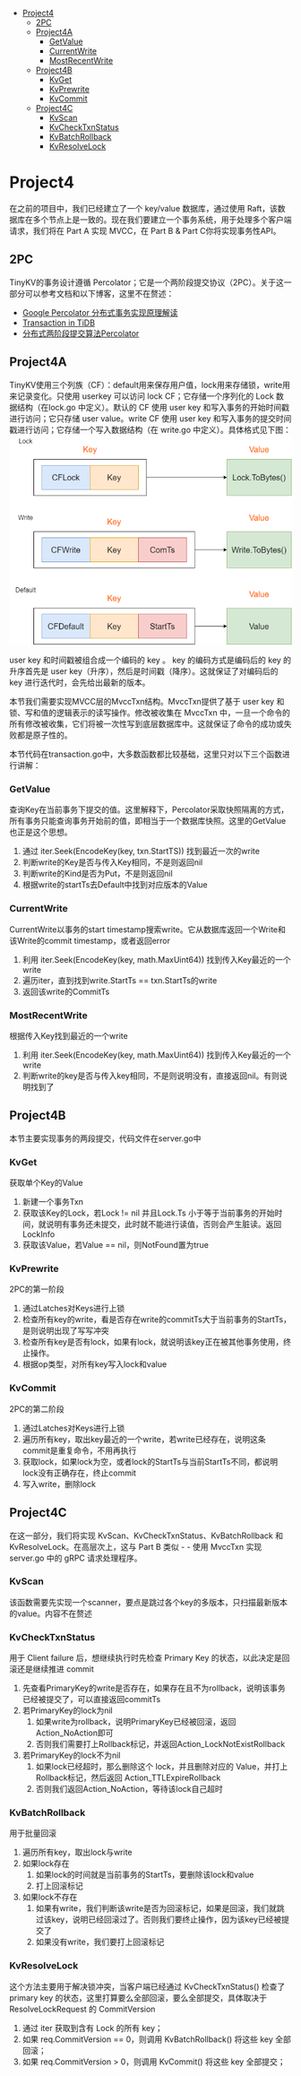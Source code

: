 - [Project4](#project4)
  - [2PC](#2pc)
  - [Project4A](#project4a)
    - [GetValue](#getvalue)
    - [CurrentWrite](#currentwrite)
    - [MostRecentWrite](#mostrecentwrite)
  - [Project4B](#project4b)
    - [KvGet](#kvget)
    - [KvPrewrite](#kvprewrite)
    - [KvCommit](#kvcommit)
  - [Project4C](#project4c)
    - [KvScan](#kvscan)
    - [KvCheckTxnStatus](#kvchecktxnstatus)
    - [KvBatchRollback](#kvbatchrollback)
    - [KvResolveLock](#kvresolvelock)

# Project4
在之前的项目中，我们已经建立了一个 key/value 数据库，通过使用 Raft，该数据库在多个节点上是一致的。现在我们要建立一个事务系统，用于处理多个客户端请求，我们将在 Part A 实现 MVCC，在 Part B & Part C你将实现事务性API。

## 2PC
TinyKV的事务设计遵循 Percolator；它是一个两阶段提交协议（2PC）。关于这一部分可以参考文档和以下博客，这里不在赘述：
* [Google Percolator 分布式事务实现原理解读](http://mysql.taobao.org/monthly/2018/11/02/)
* [Transaction in TiDB](http://andremouche.github.io/tidb/transaction_in_tidb.html)
* [分布式两阶段提交算法Percolator](https://marsishandsome.github.io/2019/05/%E5%88%86%E5%B8%83%E5%BC%8F%E4%B8%A4%E9%98%B6%E6%AE%B5%E6%8F%90%E4%BA%A4%E7%AE%97%E6%B3%95Percolator)

## Project4A
TinyKV使用三个列族（CF）：default用来保存用户值，lock用来存储锁，write用来记录变化。只使用 userkey 可以访问 lock CF；它存储一个序列化的 Lock 数据结构（在lock.go 中定义）。默认的 CF 使用 user key 和写入事务的开始时间戳进行访问；它只存储 user value。write CF 使用 user key 和写入事务的提交时间戳进行访问；它存储一个写入数据结构（在 write.go 中定义）。具体格式见下图：
![](project4/key.drawio.png)

user key 和时间戳被组合成一个编码的 key 。 key 的编码方式是编码后的 key 的升序首先是 user key（升序），然后是时间戳（降序）。这就保证了对编码后的 key 进行迭代时，会先给出最新的版本。

本节我们需要实现MVCC层的MvccTxn结构。MvccTxn提供了基于 user key 和锁、写和值的逻辑表示的读写操作。修改被收集在 MvccTxn 中，一旦一个命令的所有修改被收集，它们将被一次性写到底层数据库中。这就保证了命令的成功或失败都是原子性的。

本节代码在transaction.go中，大多数函数都比较基础，这里只对以下三个函数进行讲解：

### GetValue
查询Key在当前事务下提交的值。这里解释下，Percolator采取快照隔离的方式，所有事务只能查询事务开始前的值，即相当于一个数据库快照。这里的GetValue也正是这个思想。
1. 通过 iter.Seek(EncodeKey(key, txn.StartTS)) 找到最近一次的write
2. 判断write的Key是否与传入Key相同，不是则返回nil
3. 判断write的Kind是否为Put，不是则返回nil
4. 根据write的startTs去Default中找到对应版本的Value

### CurrentWrite
CurrentWrite以事务的start timestamp搜索write。它从数据库返回一个Write和该Write的commit timestamp，或者返回error
1. 利用 iter.Seek(EncodeKey(key, math.MaxUint64)) 找到传入Key最近的一个write
2. 遍历iter，直到找到write.StartTs == txn.StartTs的write
3. 返回该write的CommitTs

### MostRecentWrite
根据传入Key找到最近的一个write
1. 利用 iter.Seek(EncodeKey(key, math.MaxUint64)) 找到传入Key最近的一个write
2. 判断write的key是否与传入key相同，不是则说明没有，直接返回nil。有则说明找到了

## Project4B
本节主要实现事务的两段提交，代码文件在server.go中

### KvGet
获取单个Key的Value
1. 新建一个事务Txn
2. 获取该Key的Lock，若Lock != nil 并且Lock.Ts 小于等于当前事务的开始时间，就说明有事务还未提交，此时就不能进行读值，否则会产生脏读。返回LockInfo
3. 获取该Value，若Value == nil，则NotFound置为true

### KvPrewrite
2PC的第一阶段
1. 通过Latches对Keys进行上锁
2. 检查所有key的write，看是否存在write的commitTs大于当前事务的StartTs，是则说明出现了写写冲突
3. 检查所有key是否有lock，如果有lock，就说明该key正在被其他事务使用，终止操作。
4. 根据op类型，对所有key写入lock和value

### KvCommit
2PC的第二阶段
1. 通过Latches对Keys进行上锁
2. 遍历所有key，取出key最近的一个write，若write已经存在，说明这条commit是重复命令，不用再执行
3. 获取lock，如果lock为空，或者lock的StartTs与当前StartTs不同，都说明lock没有正确存在，终止commit
4. 写入write，删除lock

## Project4C
在这一部分，我们将实现 KvScan、KvCheckTxnStatus、KvBatchRollback 和KvResolveLock。在高层次上，这与 Part B 类似 - - 使用 MvccTxn 实现 server.go 中的 gRPC 请求处理程序。

### KvScan
该函数需要先实现一个scanner，要点是跳过各个key的多版本，只扫描最新版本的value。内容不在赘述

### KvCheckTxnStatus
用于 Client failure 后，想继续执行时先检查 Primary Key 的状态，以此决定是回滚还是继续推进 commit
1. 先查看PrimaryKey的write是否存在，如果存在且不为rollback，说明该事务已经被提交了，可以直接返回commitTs
2. 若PrimaryKey的lock为nil
   1. 如果write为rollback，说明PrimaryKey已经被回滚，返回Action_NoAction即可
   2. 否则我们需要打上Rollback标记，并返回Action_LockNotExistRollback
3. 若PrimaryKey的lock不为nil
   1. 如果lock已经超时，那么删除这个 lock，并且删除对应的 Value，并打上Rollback标记，然后返回 Action_TTLExpireRollback
   2. 否则我们返回Action_NoAction，等待该lock自己超时
   
### KvBatchRollback
用于批量回滚
1. 遍历所有key，取出lock与write
2. 如果lock存在
   1. 如果lock的时间就是当前事务的StartTs，要删除该lock和value
   2. 打上回滚标记
3. 如果lock不存在
   1. 如果有write，我们判断该write是否为回滚标记，如果是回滚，我们就跳过该key，说明已经回滚过了。否则我们要终止操作，因为该key已经被提交了
   2. 如果没有write，我们要打上回滚标记

### KvResolveLock
这个方法主要用于解决锁冲突，当客户端已经通过 KvCheckTxnStatus() 检查了 primary key 的状态，这里打算要么全部回滚，要么全部提交，具体取决于 ResolveLockRequest 的 CommitVersion
1. 通过 iter 获取到含有 Lock 的所有 key；
2. 如果 req.CommitVersion == 0，则调用 KvBatchRollback() 将这些 key 全部回滚；
3. 如果 req.CommitVersion > 0，则调用 KvCommit() 将这些 key 全部提交；